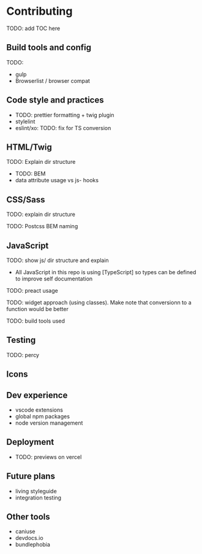 # Contributing

TODO: add TOC here

## Build tools and config

TODO:

- gulp
- Browserlist / browser compat

## Code style and practices

- TODO: prettier formatting + twig plugin
- stylelint
- eslint/xo: TODO: fix for TS conversion

## HTML/Twig

TODO: Explain dir structure

- TODO: BEM
- data attribute usage vs js- hooks

## CSS/Sass

TODO: explain dir structure

TODO: Postcss
BEM naming

## JavaScript

TODO: show js/ dir structure and explain

- All JavaScript in this repo is using [TypeScript] so types can be defined to improve self documentation

TODO: preact usage

TODO: widget approach (using classes). Make note that conversionn to a function would be better

TODO: build tools used

## Testing

TODO: percy

## Icons

## Dev experience

- vscode extensions
- global npm packages
- node version management

## Deployment

- TODO: previews on vercel

## Future plans

- living styleguide
- integration testing

## Other tools

- caniuse
- devdocs.io
- bundlephobia
